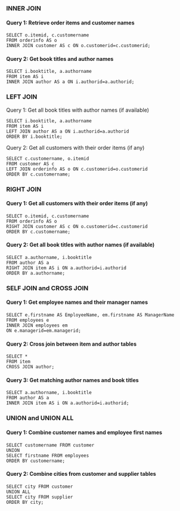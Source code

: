 ### INNER JOIN

#### Query 1: Retrieve order items and customer names
~~~
SELECT o.itemid, c.customername
FROM orderinfo AS o
INNER JOIN customer AS c ON o.customerid=c.customerid;
~~~

#### Query 2: Get book titles and author names

~~~
SELECT i.booktitle, a.authorname
FROM item AS i
INNER JOIN author AS a ON i.authorid=a.authorid;
~~~

### LEFT JOIN

Query 1: Get all book titles with author names (if available)
~~~
SELECT i.booktitle, a.authorname
FROM item AS i
LEFT JOIN author AS a ON i.authorid=a.authorid
ORDER BY i.booktitle;
~~~

Query 2: Get all customers with their order items (if any)

~~~
SELECT c.customername, o.itemid
FROM customer AS c
LEFT JOIN orderinfo AS o ON c.customerid=o.customerid
ORDER BY c.customername;
~~~

### RIGHT JOIN

#### Query 1: Get all customers with their order items (if any)

~~~
SELECT o.itemid, c.customername
FROM orderinfo AS o
RIGHT JOIN customer AS c ON o.customerid=c.customerid
ORDER BY c.customername;
~~~

#### Query 2: Get all book titles with author names (if available)

~~~
SELECT a.authorname, i.booktitle
FROM author AS a 
RIGHT JOIN item AS i ON a.authorid=i.authorid
ORDER BY a.authorname;
~~~

### SELF JOIN and CROSS JOIN

#### Query 1: Get employee names and their manager names
~~~
SELECT e.firstname AS EmployeeName, em.firstname AS ManagerName
FROM employees e
INNER JOIN employees em
ON e.managerid=em.managerid;
~~~

#### Query 2: Cross join between item and author tables
~~~
SELECT *
FROM item
CROSS JOIN author;
~~~

#### Query 3: Get matching author names and book titles

~~~
SELECT a.authorname, i.booktitle
FROM author AS a
INNER JOIN item AS i ON a.authorid=i.authorid;
~~~

### UNION and UNION ALL

#### Query 1: Combine customer names and employee first names
~~~
SELECT customername FROM customer
UNION
SELECT firstname FROM employees
ORDER BY customername;
~~~

#### Query 2: Combine cities from customer and supplier tables
~~~
SELECT city FROM customer
UNION ALL
SELECT city FROM supplier
ORDER BY city;
~~~
